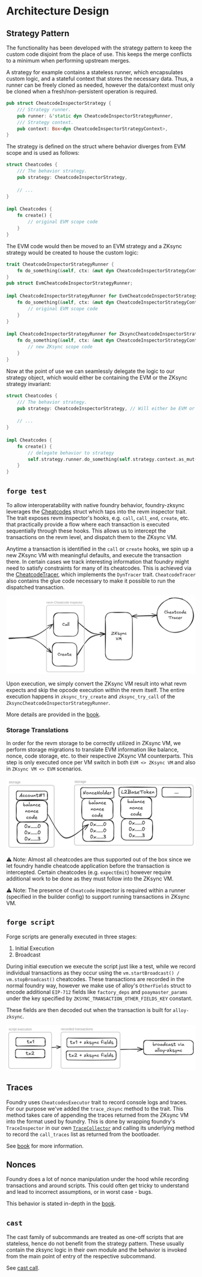 # Architecture Design


## Strategy Pattern
The functionality has been developed with the strategy pattern to keep the custom code disjoint from the place of use. This keeps the merge conflicts to a minimum when performing upstream merges.

A strategy for example contains a stateless runner, which encapsulates custom logic, and a stateful context that stores the necessary data.
Thus, a runner can be freely cloned as needed, however the data/context must only be cloned when a fresh/non-persistent operation is required.

```rs
pub struct CheatcodeInspectorStrategy {
    /// Strategy runner.
    pub runner: &'static dyn CheatcodeInspectorStrategyRunner,
    /// Strategy context.
    pub context: Box<dyn CheatcodeInspectorStrategyContext>,
}
```

The strategy is defined on the struct where behavior diverges from EVM scope and is used as follows:

```rs
struct Cheatcodes {
    /// The behavior strategy.
    pub strategy: CheatcodeInspectorStrategy,

    // ...
}

impl Cheatcodes {
    fn create() {
        // original EVM scope code
    }
}
```

The EVM code would then be moved to an EVM strategy and a ZKsync strategy would be created to house the custom logic:

```rs
trait CheatcodeInspectorStrategyRunner {
    fn do_something(&self, ctx: &mut dyn CheatcodeInspectorStrategyContext);
}
pub struct EvmCheatcodeInspectorStrategyRunner;

impl CheatcodeInspectorStrategyRunner for EvmCheatcodeInspectorStrategyRunner {
    fn do_something(&self, ctx: &mut dyn CheatcodeInspectorStrategyContext) {
        // original EVM scope code
    }
}

impl CheatcodeInspectorStrategyRunner for ZksyncCheatcodeInspectorStrategyRunner {
    fn do_something(&self, ctx: &mut dyn CheatcodeInspectorStrategyContext) {
        // new ZKsync scope code
    }
}
```

Now at the point of use we can seamlessly delegate the logic to our strategy object, which would either be containing the EVM or the ZKsync strategy invariant:

```rs
struct Cheatcodes {
    /// The behavior strategy.
    pub strategy: CheatcodeInspectorStrategy, // Will either be EVM or ZKsync strategy, decided during object creation

    // ...
}

impl Cheatcodes {
    fn create() {
        // delegate behavior to strategy
        self.strategy.runner.do_something(self.strategy.context.as_mut());
    }
}
```

## `forge test`

To allow interoperatability with native foundry behavior, foundry-zksync leverages the [Cheatcodes](../crates/cheatcodes/src/inspector.rs) struct which taps into the revm inspector trait. The trait exposes revm inspector's hooks, e.g. `call`, `call_end`, `create`, etc. that practically provide a flow where each transaction is executed sequentially through these hooks. This allows us to intercept the transactions on the revm level, and dispatch them to the ZKsync VM.

Anytime a transaction is identified in the `call` or `create` hooks, we spin up a new ZKsync VM with meaningful defaults, and execute the transaction there.
In certain cases we track interesting information that foundry might need to satisfy constraints for many of its cheatcodes. This is achieved via the [CheatcodeTracer](../crates/zksync/core/src/vm/tracers/cheatcode.rs), which implements the `DynTracer` trait. `CheatcodeTracer` also contains the glue code necessary to make it possible to run the dispatched transaction.

![arch](./arch.png)

Upon execution, we simply convert the ZKsync VM result into what revm expects and skip the opcode execution within the revm itself. The entire execution happens in `zksync_try_create` and `zksync_try_call` of the `ZksyncCheatcodeInspectorStrategyRunner`.

More details are provided in the [book](https://foundry-book.zksync.io/zksync-specifics/execution-overview).

### Storage Translations
In order for the revm storage to be correctly utilized in ZKsync VM, we perform storage migrations to translate EVM information like balance, nonce, code storage, etc. to their respective ZKsync VM counterparts. This step is only executed once per VM switch in both `EVM <> ZKsync VM` and also in `ZKsync VM <> EVM` scenarios.

![storage](./storage.png)

⚠️ Note: Almost all cheatcodes are thus supported out of the box since we let foundry handle cheatcode application before the transaction is intercepted. Certain cheatcodes (e.g. `expectEmit`) however require additional work to be done as they must follow into the ZKsync VM.

⚠️ Note: The presence of `Cheatcode` inspector is required within a runner (specified in the builder config) to support running transactions in ZKsync VM.

## `forge script`

Forge scripts are generally executed in three stages:
1. Initial Execution
2. Broadcast

During initial execution we execute the script just like a test, while we record individual transactions as they occur using the `vm.startBroadcast() / vm.stopBroadcast()` cheatcodes. These transactions are recorded in the normal foundry way, however we make use of alloy's `OtherFields` struct to encode additional `EIP-712` fields like `factory_deps` and `poaymaster_params` under the key specified by `ZKSYNC_TRANSACTION_OTHER_FIELDS_KEY` constant.

These fields are then decoded out when the transaction is built for `alloy-zksync`. 

![script](./script.png)

## Traces
Foundry uses `CheatcodesExecutor` trait to record console logs and traces. For our purpose we've added the `trace_zksync` method to the trait. This method takes care of appending the traces returned from the ZKsync VM into the format used by foundry. This is done by wrapping foundry's `TraceInspector` in our own [`TraceCollector`](../../crates/zksync/inspectors/src/trace.rs) and calling its underlying method to record the `call_traces` list as returned from the bootloader. 

See [book](https://foundry-book.zksync.io/zksync-specifics/limitations/traces) for more information.

## Nonces
Foundry does a lot of nonce manipulation under the hood while recording transactions and around scripts. This could often get tricky to understand and lead to incorrect assumptions, or in worst case - bugs.

 This behavior is stated in-depth in the [book](https://foundry-book.zksync.io/zksync-specifics/developer-guide/nonces).  

## `cast`
The cast family of subcommands are treated as one-off scripts that are stateless, hence do not benefit from the strategy pattern. These usually contain the zksync logic in their own module and the behavior is invoked from the main point of entry of the respective subcommand. 

See [cast call](../../crates/cast/src/cmd/call/zksync.rs).